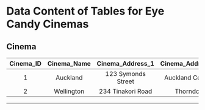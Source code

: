 # Data Content of Tables for Eye Candy Cinemas

## Cinema

|Cinema_ID|Cinema_Name|Cinema_Address_1|Cinema_Address_2|Cinema_City|Cinema_Email|Cinema_Phone|
|:---:|:---:|:---:|:---:|:---:|:---:|:---:|
|1|Auckland|123 Symonds Street|Auckland Central|Auckland|auckland@ECC.co.nz|09-302-5477|
|2|Wellington|234 Tinakori Road|Thorndon|Wellington|wellington@ECC.co.nz|09-237-4482|

---

